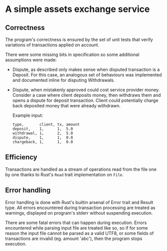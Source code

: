 # A simple assets exchange service

## Correctness

The program's correctness is ensured by the set of unit tests that verify variations of
transactions applied on account.

There were some missing bits in specification so some additional assumptions were made:

- Dispute, as described only makes sense when disputed transaction is a Deposit.
  For this case, an analogous set of behaviours was implemented and documented inline for
  disputing Withdrawals.

- Dispute, when mistakenly approved could cost service provider money. Consider a case
  where client deposits money, then withdraws them and opens a dispute for deposit transaction.
  Client could potentially charge back deposited money that were already withdrawn.

  Example input:

  ```
  type,       client, tx, amount
  deposit,    1,      1,  5.0
  withdrawal, 1,      2,  5.0
  dispute,    1,      1,  0.0
  chargeback, 1,      1,  0.0
  ```


## Efficiency

Transactions are handled as a stream of operations read from the file one by one thanks to Rust's
`Read` trait implementation on `File`.


## Error handling

Error handling is done with Rust's builtin arsenal of Error trait and Result type.
All errors encountered during transaction processing are treated as warnings, displayed on
program's stderr without suspending execution.

There are some fatal errors that can happen during execution. Errors encountered while parsing
input file are treated like so, so if for some reason the input file cannot be parsed as a valid
UTF8, or some fields of transactions are invalid (eg. amount 'abc'), then the program stops
execution.
